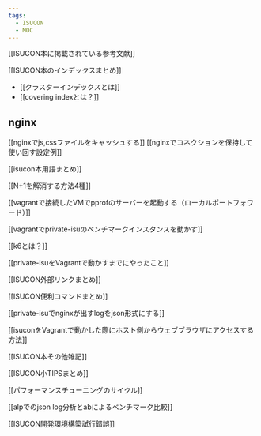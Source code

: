 ```yaml
---
tags:
  - ISUCON
  - MOC
---
```

[[ISUCON本に掲載されている参考文献]]

[[ISUCON本のインデックスまとめ]]
- [[クラスターインデックスとは]]
- [[covering indexとは？]]

## nginx
[[nginxでjs,cssファイルをキャッシュする]]
[[nginxでコネクションを保持して使い回す設定例]]

[[isucon本用語まとめ]]

[[N+1を解消する方法4種]]

[[vagrantで接続したVMでpprofのサーバーを起動する（ローカルポートフォワード）]]

[[vagrantでprivate-isuのベンチマークインスタンスを動かす]]

[[k6とは？]]

[[private-isuをVagrantで動かすまでにやったこと]]

[[ISUCON外部リンクまとめ]]

[[ISUCON便利コマンドまとめ]]

[[private-isuでnginxが出すlogをjson形式にする]]

[[isuconをVagrantで動かした際にホスト側からウェブブラウザにアクセスする方法]]

[[ISUCON本その他雑記]]

[[ISUCON小TIPSまとめ]]

[[パフォーマンスチューニングのサイクル]]

[[alpでのjson log分析とabによるベンチマーク比較]]

[[ISUCON開発環境構築試行錯誤]]